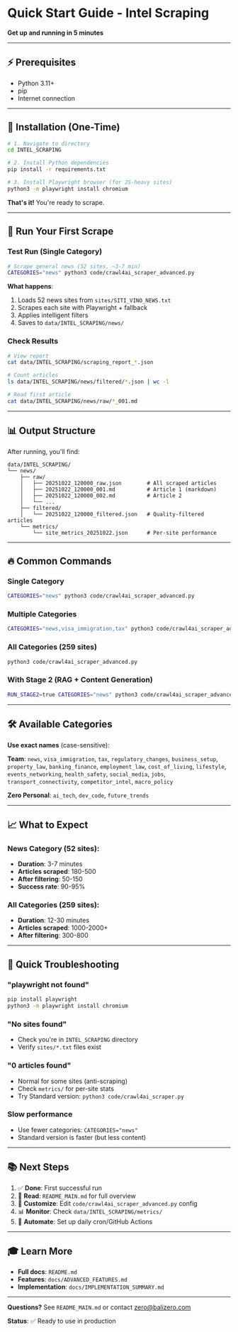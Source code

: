 # Quick Start Guide - Intel Scraping

**Get up and running in 5 minutes**

---

## ⚡ Prerequisites

- Python 3.11+
- pip
- Internet connection

---

## 🚀 Installation (One-Time)

```bash
# 1. Navigate to directory
cd INTEL_SCRAPING

# 2. Install Python dependencies
pip install -r requirements.txt

# 3. Install Playwright browser (for JS-heavy sites)
python3 -m playwright install chromium
```

**That's it!** You're ready to scrape.

---

## 🎯 Run Your First Scrape

### Test Run (Single Category)

```bash
# Scrape general news (52 sites, ~3-7 min)
CATEGORIES="news" python3 code/crawl4ai_scraper_advanced.py
```

**What happens**:
1. Loads 52 news sites from `sites/SITI_VINO_NEWS.txt`
2. Scrapes each site with Playwright + fallback
3. Applies intelligent filters
4. Saves to `data/INTEL_SCRAPING/news/`

### Check Results

```bash
# View report
cat data/INTEL_SCRAPING/scraping_report_*.json

# Count articles
ls data/INTEL_SCRAPING/news/filtered/*.json | wc -l

# Read first article
cat data/INTEL_SCRAPING/news/raw/*_001.md
```

---

## 📊 Output Structure

After running, you'll find:

```
data/INTEL_SCRAPING/
└── news/
    ├── raw/
    │   ├── 20251022_120000_raw.json        # All scraped articles
    │   ├── 20251022_120000_001.md          # Article 1 (markdown)
    │   ├── 20251022_120000_002.md          # Article 2
    │   └── ...
    ├── filtered/
    │   └── 20251022_120000_filtered.json   # Quality-filtered articles
    └── metrics/
        └── site_metrics_20251022.json      # Per-site performance
```

---

## 🔥 Common Commands

### Single Category
```bash
CATEGORIES="news" python3 code/crawl4ai_scraper_advanced.py
```

### Multiple Categories
```bash
CATEGORIES="news,visa_immigration,tax" python3 code/crawl4ai_scraper_advanced.py
```

### All Categories (259 sites)
```bash
python3 code/crawl4ai_scraper_advanced.py
```

### With Stage 2 (RAG + Content Generation)
```bash
RUN_STAGE2=true CATEGORIES="news" python3 code/crawl4ai_scraper_advanced.py
```

---

## 🛠️ Available Categories

**Use exact names** (case-sensitive):

**Team**: `news`, `visa_immigration`, `tax`, `regulatory_changes`, `business_setup`, `property_law`, `banking_finance`, `employment_law`, `cost_of_living`, `lifestyle`, `events_networking`, `health_safety`, `social_media`, `jobs`, `transport_connectivity`, `competitor_intel`, `macro_policy`

**Zero Personal**: `ai_tech`, `dev_code`, `future_trends`

---

## 📈 What to Expect

### News Category (52 sites):
- **Duration**: 3-7 minutes
- **Articles scraped**: 180-500
- **After filtering**: 50-150
- **Success rate**: 90-95%

### All Categories (259 sites):
- **Duration**: 12-30 minutes
- **Articles scraped**: 1000-2000+
- **After filtering**: 300-800

---

## 🐛 Quick Troubleshooting

### "playwright not found"
```bash
pip install playwright
python3 -m playwright install chromium
```

### "No sites found"
- Check you're in `INTEL_SCRAPING` directory
- Verify `sites/*.txt` files exist

### "0 articles found"
- Normal for some sites (anti-scraping)
- Check `metrics/` for per-site stats
- Try Standard version: `python3 code/crawl4ai_scraper.py`

### Slow performance
- Use fewer categories: `CATEGORIES="news"`
- Standard version is faster (but less content)

---

## 📚 Next Steps

1. ✅ **Done**: First successful run
2. 📖 **Read**: `README_MAIN.md` for full overview
3. 🔧 **Customize**: Edit `code/crawl4ai_scraper_advanced.py` config
4. 📊 **Monitor**: Check `data/INTEL_SCRAPING/metrics/`
5. 🚀 **Automate**: Set up daily cron/GitHub Actions

---

## 🎓 Learn More

- **Full docs**: `README.md`
- **Features**: `docs/ADVANCED_FEATURES.md`
- **Implementation**: `docs/IMPLEMENTATION_SUMMARY.md`

---

**Questions?** See `README_MAIN.md` or contact zero@balizero.com

**Status**: ✅ Ready to use in production
